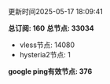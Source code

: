 更新时间2025-05-17 18:09:41

**总订阅: 160**
**总节点: 33034**
- vless节点: 14080
- hysteria2节点: 1

**google ping有效节点: 376**
